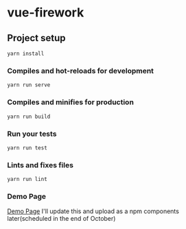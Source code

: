 # vue-firework

## Project setup
```
yarn install
```

### Compiles and hot-reloads for development
```
yarn run serve
```

### Compiles and minifies for production
```
yarn run build
```

### Run your tests
```
yarn run test
```

### Lints and fixes files
```
yarn run lint
```

### Demo Page
[Demo Page](https://dampion.github.io/vueFireworks/)
I'll update this and upload as a npm components later(scheduled in the end of October)